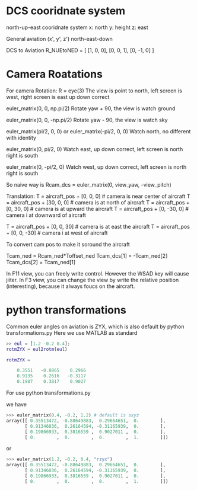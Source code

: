 # DCS cooridnate system
north-up-east cooridnate system
x: north y: height z: east

General aviation (x', y', z')
north-east-down

DCS to Aviation
R_NUEtoNED = [
    [1, 0, 0],
    [0, 0, 1],
    [0, -1, 0]
]

# Camera Roatations
For camera
Rotation:
R = eye(3)
The view is point to north, left screen is west, right screen is east up down correct

euler_matrix(0, 0, np.pi/2)
    Rotate yaw + 90, the view is watch ground

euler_matrix(0, 0, -np.pi/2)
    Rotate yaw - 90, the view is watch sky

euler_matrix(pi/2, 0, 0) or euler_matrix(-pi/2, 0, 0)
    Watch north, no different with identity

euler_matrix(0, pi/2, 0)
    Watch east, up down correct, left screen is north right is south

euler_matrix(0, -pi/2, 0)
    Watch west, up down correct, left screen is north right is south

So naive way is
Rcam_dcs = euler_matrix(0, view_yaw, -view_pitch)

Translation:
T = aircraft_pos + [0, 0, 0] # camera is near center of aircraft
T = aircraft_pos + [30, 0, 0] # camera is at north of aircraft
T = aircraft_pos + [0, 30, 0] # camera is at upward the aircraft
T = aircraft_pos + [0, -30, 0] # camera i at downward of aircraft

T = aircraft_pos + [0, 0, 30] # camera is at east the aircraft
T = aircraft_pos + [0, 0, -30] # camera i at west of aircraft

To convert cam pos to make it soround the aircraft

Tcam_ned = Rcam_ned*Toffset_ned
Tcam_dcs[1] = -Tcam_ned[2]
Tcam_dcs[2] = Tcam_ned[1]

In F11 view, you can freely write control. However the WSAD key will cause jiiter.
In F3 view, you can change the view by write the relative position (interesting), because it always foucs on the aircraft.

# python transformations
Common euler angles on aviation is ZYX, which is also default by python transformations.py
Here we use MATLAB as standard

```matlab
>> eul = [1.2 -0.2 0.4];
rotmZYX = eul2rotm(eul)

rotmZYX =

    0.3551   -0.8865    0.2966
    0.9135    0.2616   -0.3117
    0.1987    0.3817    0.9027
```

For use python transformations.py

we have

```python
>>> euler_matrix(0.4, -0.2, 1.2) # default is sxyz
array([[ 0.35513472, -0.88649883,  0.29664651,  0.        ],
       [ 0.91346036,  0.26164594, -0.31165939,  0.        ],
       [ 0.19866933,  0.3816559 ,  0.9027011 ,  0.        ],
       [ 0.        ,  0.        ,  0.        ,  1.        ]])
```

or 
```python
>>> euler_matrix(1.2, -0.2, 0.4, "rzyx")
array([[ 0.35513472, -0.88649883,  0.29664651,  0.        ],
       [ 0.91346036,  0.26164594, -0.31165939,  0.        ],
       [ 0.19866933,  0.3816559 ,  0.9027011 ,  0.        ],
       [ 0.        ,  0.        ,  0.        ,  1.        ]])
```